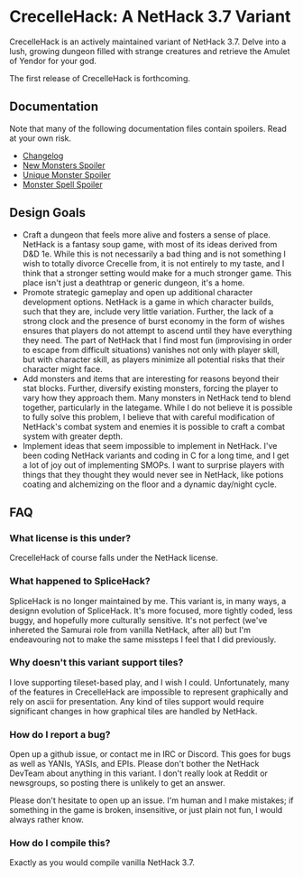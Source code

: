# CrecelleHack: A NetHack 3.7 Variant

CrecelleHack is an actively maintained variant of NetHack 3.7. Delve into
a lush, growing dungeon filled with strange creatures and retrieve the
Amulet of Yendor for your god.

The first release of CrecelleHack is forthcoming.

## Documentation

Note that many of the following documentation files contain spoilers.
Read at your own risk.

- [Changelog](doc/variantfixes.md)
- [New Monsters Spoiler](doc/variantmonsters.md)
- [Unique Monster Spoiler](doc/variantuniques.md)
- [Monster Spell Spoiler](doc/variantspells.md)

## Design Goals

- Craft a dungeon that feels more alive and fosters a sense of place.
  NetHack is a fantasy soup game, with most of its ideas derived from
  D&D 1e. While this is not necessarily a bad thing and is not something
  I wish to totally divorce Crecelle from, it is not entirely to my
  taste, and I think that a stronger setting would make for a much stronger
  game. This place isn't just a deathtrap or generic dungeon, it's a home.
- Promote strategic gameplay and open up additional character development
  options. NetHack is a game in which character builds, such that they are,
  include very little variation. Further, the lack of a strong clock and
  the presence of burst economy in the form of wishes ensures that players
  do not attempt to ascend until they have everything they need. The part of
  NetHack that I find most fun (improvising in order to escape from difficult
  situations) vanishes not only with player skill, but with character skill,
  as players minimize all potential risks that their character might face.
- Add monsters and items that are interesting for reasons beyond their stat
  blocks. Further, diversify existing monsters, forcing the player to vary
  how they approach them. Many monsters in NetHack tend to blend together,
  particularly in the lategame. While I do not believe it is possible to
  fully solve this problem, I believe that with careful modification of
  NetHack's combat system and enemies it is possible to craft a combat
  system with greater depth.
- Implement ideas that seem impossible to implement in NetHack. I've been
  coding NetHack variants and coding in C for a long time, and I get a lot
  of joy out of implementing SMOPs. I want to surprise players with things
  that they thought they would never see in NetHack, like potions coating
  and alchemizing on the floor and a dynamic day/night cycle.

## FAQ

### What license is this under?

CrecelleHack of course falls under the NetHack license.

### What happened to SpliceHack?

SpliceHack is no longer maintained by me. This variant is, in many ways,
a designn evolution of SpliceHack. It's more focused, more tightly coded,
less buggy, and hopefully more culturally sensitive. It's not perfect
(we've inhereted the Samurai role from vanilla NetHack, after all) but
I'm endeavouring not to make the same missteps I feel that I did previously.

### Why doesn't this variant support tiles?

I love supporting tileset-based play, and I wish I could. Unfortunately, many
of the features in CrecelleHack are impossible to represent graphically and
rely on ascii for presentation. Any kind of tiles support would require
significant changes in how graphical tiles are handled by NetHack.

### How do I report a bug?

Open up a github issue, or contact me in IRC or Discord. This goes for bugs
as well as YANIs, YASIs, and EPIs. Please don't bother the NetHack DevTeam
about anything in this variant. I don't really look at Reddit or newsgroups,
so posting there is unlikely to get an answer.

Please don't hesitate to open up an issue. I'm human and I make mistakes; 
if something in the game is broken, insensitive, or just plain not fun, I would
always rather know.

### How do I compile this?

Exactly as you would compile vanilla NetHack 3.7.
